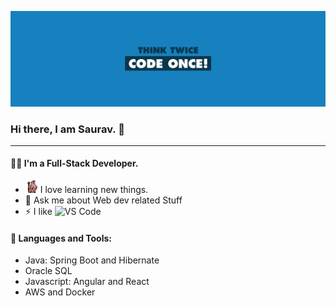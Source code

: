 ![Programming](https://github.com/sbhuju61/sbhuju61/blob/main/36684.png)
### Hi there, I am Saurav. 👋
---

#### 👨‍💻 I'm a Full-Stack Developer.
- <img alt="GIF" src="https://github.com/deut-erium/deut-erium/blob/master/assets/gandalf_parrot.gif?raw=1" width="20vw" /> I love learning new things.
- 💬 Ask me about Web dev related Stuff
- ⚡ I like ![VS Code](http://img.shields.io/badge/-VS%20Code-007ACC?style=flat-square&logo=visual-studio-code&logoColor=ffffff)


#### 🔨 Languages and Tools:
- Java: Spring Boot and Hibernate 
- Oracle SQL
- Javascript: Angular and React
- AWS and Docker

<!--
**sbhuju61/sbhuju61** is a ✨ _special_ ✨ repository because its `README.md` (this file) appears on your GitHub profile.

Here are some ideas to get you started:

- 🔭 I’m currently working on ...
- 🌱 I’m currently learning ...
- 👯 I’m looking to collaborate on ...
- 🤔 I’m looking for help with ...
- 💬 Ask me about ...
- 📫 How to reach me: ...
- 😄 Pronouns: ...
- ⚡ Fun fact: ...
-->
